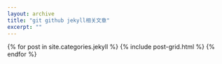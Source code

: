 ```yaml
---
layout: archive
title: "git github jekyll相关文章"
excerpt: ""
---
```


<div class="tiles">
{% for post in site.categories.jekyll %}
	{% include post-grid.html %}
{% endfor %}
</div><!-- /.tiles -->
